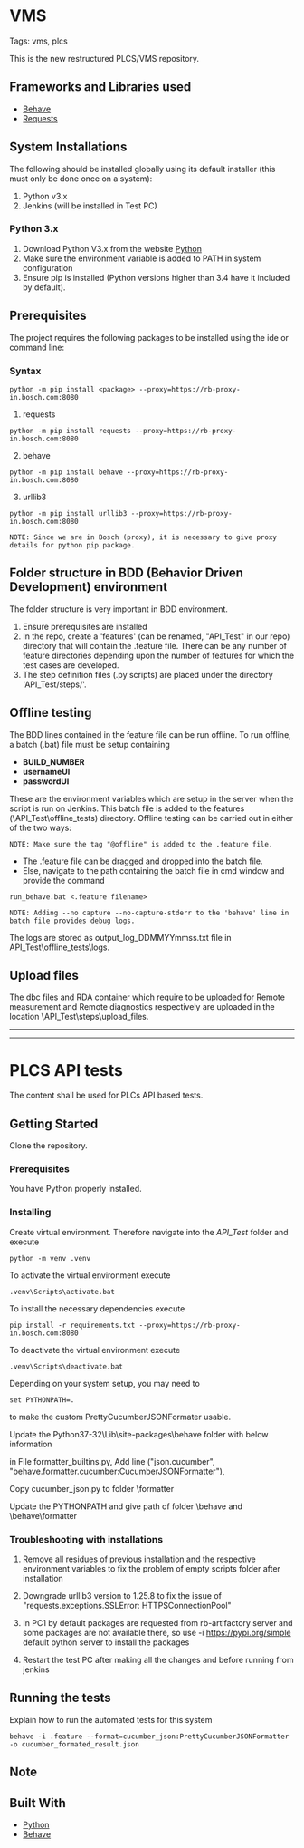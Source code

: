 # VMS 

Tags: vms, plcs

This is the new restructured PLCS/VMS repository.

## Frameworks and Libraries used
* [Behave](https://behave.readthedocs.io/en/latest/)
* [Requests](http://docs.python-requests.org/en/latest/user/quickstart/)

## System Installations

The following should be installed globally using its default installer (this
must only be done once on a system):

1. Python v3.x
2. Jenkins (will be installed in Test PC)

### Python 3.x

1. Download Python V3.x from the website [Python](https://www.python.org/downloads)	
2. Make sure the environment variable is added to PATH in system configuration
3. Ensure pip is installed (Python versions higher than 3.4 have it included by default).


## Prerequisites

The project requires the following packages to be installed using the ide or command line:

### Syntax

```
python -m pip install <package> --proxy=https://rb-proxy-in.bosch.com:8080
```

1. requests
```
python -m pip install requests --proxy=https://rb-proxy-in.bosch.com:8080
```
2. behave
```
python -m pip install behave --proxy=https://rb-proxy-in.bosch.com:8080
```
3. urllib3 
```
python -m pip install urllib3 --proxy=https://rb-proxy-in.bosch.com:8080
```
	NOTE: Since we are in Bosch (proxy), it is necessary to give proxy details for python pip package. 


## Folder structure in BDD (Behavior Driven Development) environment

The folder structure is very important in BDD environment.

1. Ensure prerequisites are installed
2. In the repo, create a 'features' (can be renamed, "API_Test" in our repo) directory that will contain the .feature file. There can be any number of feature directories depending upon the number of features for which the test cases are developed.
3. The step definition files (.py scripts) are placed under the directory 'API_Test/steps/'.

## Offline testing

The BDD lines contained in the feature file can be run offline. To run offline, a batch (.bat) file must be setup containing   
* **BUILD_NUMBER**
* **usernameUI**
* **passwordUI**

These are the environment variables which are setup in the server when the script is run on Jenkins. This batch file is added to the features (\API_Test\offline_tests) directory. Offline testing can be carried out in either of the two ways:
	
	NOTE: Make sure the tag "@offline" is added to the .feature file. 
* The .feature file can be dragged and dropped into the batch file.
* Else, navigate to the path containing the batch file in cmd window and provide the command
```
run_behave.bat <.feature filename>
```
	NOTE: Adding --no capture --no-capture-stderr to the 'behave' line in batch file provides debug logs.  

The logs are stored as output_log_DDMMYYmmss.txt file in API_Test\offline_tests\logs.
	
## Upload files

The dbc files and RDA container which require to be uploaded for Remote measurement and Remote diagnostics respectively are uploaded in the location \API_Test\steps\upload_files.

----------------------------------------------------------------------------------------------------------------------------
----------------------------------------------------------------------------------------------------------------------------

# PLCS API tests

The content shall be used for PLCs API based tests.

## Getting Started

Clone the repository.

### Prerequisites

You have Python properly installed.

### Installing

Create virtual environment. Therefore navigate into the *API_Test* folder and execute
```
python -m venv .venv
```

To activate the virtual environment execute
```
.venv\Scripts\activate.bat
```

To install the necessary dependencies execute
```
pip install -r requirements.txt --proxy=https://rb-proxy-in.bosch.com:8080
```

To deactivate the virtual environment execute
```
.venv\Scripts\deactivate.bat
```

Depending on your system setup, you may need to 
```
set PYTHONPATH=.
```

to make the custom PrettyCucumberJSONFormater usable.

Update the Python37-32\Lib\site-packages\behave folder with below information

in File formatter\_builtins.py, Add line
		("json.cucumber", "behave.formatter.cucumber:CucumberJSONFormatter"),

Copy cucumber_json.py to folder \formatter

Update the PYTHONPATH and give path of folder \behave and \behave\formatter

### Troubleshooting with installations

1. Remove all residues of previous installation and the respective environment variables to fix the problem of empty scripts folder after installation

2. Downgrade urllib3 version to 1.25.8 to fix the issue of "requests.exceptions.SSLError: HTTPSConnectionPool"

3. In PC1 by default packages are requested from rb-artifactory server and some packages are not available there, so use -i 
https://pypi.org/simple default python server to install the packages

4. Restart the test PC after making all the changes and before running from jenkins

## Running the tests

Explain how to run the automated tests for this system

```
behave -i .feature --format=cucumber_json:PrettyCucumberJSONFormatter -o cucumber_formated_result.json
```

## Note

## Built With

* [Python](https://www.python.org/)
* [Behave](https://behave.readthedocs.io/en/latest/)